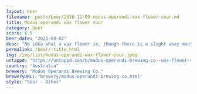 ```yaml
---
layout: beer
filename: _posts/beer/2016-11-09-modus-operandi-wax-flower-sour.md
title: Modus operandi wax flower sour
category: beer
score: 6.5
beer-date: "2021-04-02"
desc: "No idea what a wax flower is, though there is a slight waxy mouthfeel which is strange for a sour. It’s a bit different from your regular sour but not by a lot"
permalink: /beer/:title.html
img: /img/list/modus-operandi-wax-flower-sour.jpeg
untappd: "https://untappd.com/b/modus-operandi-brewing-co--wax-flower-sour/4145661"
country: "Australia"
brewery: "Modus Operandi Brewing Co."
breweryURL: "brewery/modus-operandi-brewing-co.html"
style: "Sour - Other"
---
```

